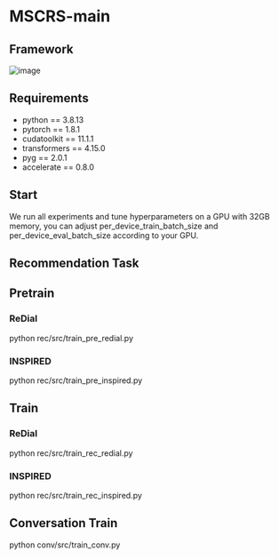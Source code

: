 # MSCRS-main
## Framework
![image](https://github.com/user-attachments/assets/83d58ca2-833c-4859-93d6-abc6d07f193b)
## Requirements
- python == 3.8.13
- pytorch == 1.8.1
- cudatoolkit == 11.1.1
- transformers == 4.15.0
- pyg == 2.0.1
- accelerate == 0.8.0

## Start
We run all experiments and tune hyperparameters on a GPU with 32GB memory, you can adjust per_device_train_batch_size and per_device_eval_batch_size according to your GPU.

## Recommendation Task

## Pretrain
### ReDial
python rec/src/train_pre_redial.py
### INSPIRED
python rec/src/train_pre_inspired.py

## Train
### ReDial
python rec/src/train_rec_redial.py
### INSPIRED
python rec/src/train_rec_inspired.py

## Conversation Train
python conv/src/train_conv.py
















